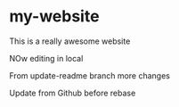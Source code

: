 # my-website

This is a really awesome website

NOw editing in local

From update-readme branch more changes

Update from Github before rebase
